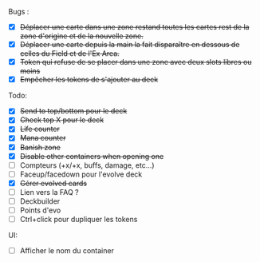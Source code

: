 Bugs :
- [x] ~~Déplacer une carte dans une zone restand toutes les cartes rest de la zone d'origine et de la nouvelle zone.~~
- [x] ~~Déplacer une carte depuis la main la fait disparaître en dessous de celles du Field et de l'Ex Area.~~
- [x] ~~Token qui refuse de se placer dans une zone avec deux slots libres ou moins~~
- [x] ~~Empêcher les tokens de s'ajouter au deck~~

Todo:
- [x] ~~Send to top/bottom pour le deck~~
- [x] ~~Check top X pour le deck~~
- [x] ~~Life counter~~
- [x] ~~Mana counter~~
- [x] ~~Banish zone~~
- [x] ~~Disable other containers when opening one~~
- [ ] Compteurs (+x/+x, buffs, damage, etc...)
- [ ] Faceup/facedown pour l'evolve deck
- [x] ~~Gérer evolved cards~~
- [ ] Lien vers la FAQ ?
- [ ] Deckbuilder
- [ ] Points d'evo
- [ ] Ctrl+click pour dupliquer les tokens

UI:
- [ ] Afficher le nom du container

